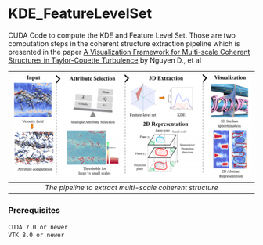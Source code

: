 # KDE_FeatureLevelSet
CUDA Code to compute the KDE and Feature Level Set. Those are two computation steps in the coherent structure extraction pipeline which is presented in the paper [A Visualization Framework for Multi-scale Coherent Structures in Taylor-Couette Turbulence](https://pubmed.ncbi.nlm.nih.gov/33026991/) by Nguyen D., et al


| ![Pipeline](https://github.com/duongnb09//KDE_FeatureLevelSet/blob/main/docs/images/pipeline.png) | 
|:--:| 
| *The pipeline to extract multi-scale coherent structure* |

### Prerequisites

```
CUDA 7.0 or newer
VTK 8.0 or newer
```
